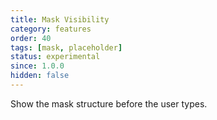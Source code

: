 ```yaml
---
title: Mask Visibility
category: features
order: 40
tags: [mask, placeholder]
status: experimental
since: 1.0.0
hidden: false
---
```


Show the mask structure before the user types.
